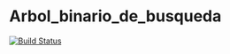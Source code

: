 # Arbol_binario_de_busqueda
[![Build Status](https://travis-ci.com/GGCristo/Arbol_binario_de_busqueda.svg?token=twZEr3pF4j2MBcihybxg&branch=master)](https://travis-ci.com/GGCristo/Arbol_binario_de_busqueda)
